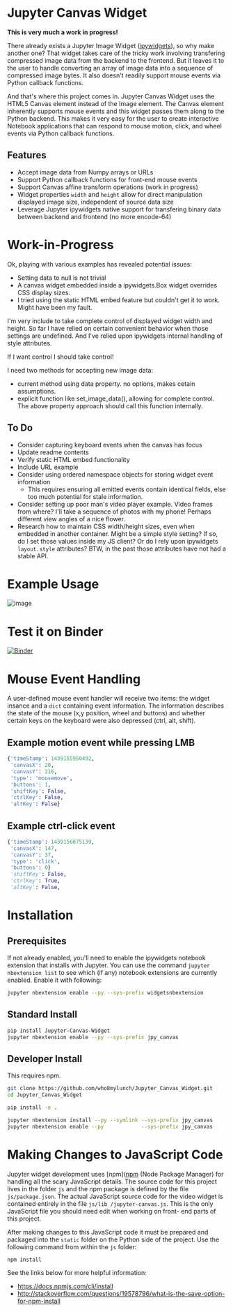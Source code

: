# Jupyter Canvas Widget

**This is very much a work in progress!**

There already exists a Jupyter Image Widget ([ipywidgets](https://github.com/jupyter-widgets/ipywidgets)),
so why make another one?  That widget takes care of the tricky work involving transfering compressed
image data from the backend to the frontend.  But it leaves it to the user to handle converting an
array of image data into a sequence of compressed image bytes.  It also doesn't readily support
mouse events via Python callback functions.

And that's where this project comes in.  Jupyter Canvas Widget uses the HTML5 Canvas element
instead of the Image element.  The Canvas element inherently supports mouse events and this widget
passes them along to the Python backend.  This makes it very easy for the user to create
interactive Notebook applications that can respond to mouse motion, click, and wheel events via
Python callback functions.


## Features

- Accept image data from Numpy arrays or URLs
- Support Python callback functions for front-end mouse events
- Support Canvas affine transform operations (work in progress)
- Widget properties `width` and `height` allow for direct manipulation displayed image size,
  independent of source data size
- Leverage Jupyter ipywidgets native support for transfering binary data between backend and
  frontend (no more encode-64)

# Work-in-Progress

Ok, playing with various examples has revealed potential issues:
- Setting data to null is not trivial
- A canvas widget embedded inside a ipywidgets.Box widget overrides CSS display sizes.
- I tried using the static HTML embed feature but couldn't get it to work.  Might have been my fault.

I'm very include to take complete control of displayed widget width and height.  So far I have
relied on certain convenient behavior when those settings are undefined.  And I've relied upon
ipywidgets internal handling of style attributes.

If I want control I should take control!

I need two methods for accepting new image data:
- current method using data property.  no options, makes cetain assumptions.
- explicit function like set_image_data(), allowing for complete control.  The above property
  approach should call this function internally.

## To Do
- Consider capturing keyboard events when the canvas has focus
- Update readme contents
- Verify static HTML embed functionality
- Include URL example
- Consider using ordered namespace objects for storing widget event information
    - This requires ensuring all emitted events contain identical fields, else too much potential
      for stale information.
- Consider setting up poor man's video player example.  Video frames from where?  I'll take a
  sequence of photos with my phone!  Perhaps different view angles of a nice flower.
- Research how to maintain CSS width/height sizes, even when embedded in another container. Might
  be a simple style setting?  If so, do I set those values inside my JS client?  Or do I rely
  upon ipywidgets `layout.style` attributes?  BTW, in the past those attributes have not had a stable
  API.

# Example Usage

![image](TBD)


# Test it on Binder

[![Binder](http://mybinder.org/badge.svg)](TBD)


# Mouse Event Handling

A user-defined mouse event handler will receive two items: the widget insance and a `dict`
containing event information.  The information describes the state of the mouse (x,y position,
wheel and buttons) and whether certain keys on the keyboard were also depressed (ctrl, alt, shift).

## Example motion event while pressing LMB

```py
{'timeStamp': 1439155950492,
 'canvasX': 20,
 'canvasY': 216,
 'type': 'mousemove',
 'buttons': 1,
 'shiftKey': False,
 'ctrlKey': False,
 'altKey': False}
```

## Example ctrl-click event

```py
{'timeStamp': 1439156075139,
 'canvasX': 147,
 'canvasY': 37,
 'type': 'click',
 'buttons': 0}
 'shiftKey': False,
 'ctrlKey': True,
 'altKey': False,
```


# Installation

## Prerequisites

If not already enabled, you'll need to enable the ipywidgets notebook extension that installs with
Jupyter.  You can use the command `jupyter nbextension list` to see which (if any) notebook
extensions are currently enabled.  Enable it with following:

```bash
jupyter nbextension enable --py --sys-prefix widgetsnbextension
```

## Standard Install

```bash
pip install Jupyter-Canvas-Widget
jupyter nbextension enable --py --sys-prefix jpy_canvas
```

## Developer Install

This requires npm.

```bash
git clone https://github.com/who8mylunch/Jupyter_Canvas_Widget.git
cd Jupyter_Canvas_Widget

pip install -e .

jupyter nbextension install --py --symlink --sys-prefix jpy_canvas
jupyter nbextension enable --py            --sys-prefix jpy_canvas
```

# Making Changes to JavaScript Code

Jupyter widget development uses [npm]([npm](https://docs.npmjs.com/getting-started/what-is-npm)
(Node Package Manager) for handling all the scary JavaScript details. The source code for this
project lives in the folder `js` and the npm package is defined by the file `js/package.json`.  The
actual JavaScript source code for the video widget is contained entirely in the file `js/lib
/jupyter-canvas.js`.  This is the only JavaScript file you should need edit when working on front-
end parts of this project.

After making changes to this JavaScript code it must be prepared and packaged into the `static`
folder on the Python side of the project.  Use the following command from within the `js` folder:

```bash
npm install
```

See the links below for more helpful information:
- https://docs.npmjs.com/cli/install
- http://stackoverflow.com/questions/19578796/what-is-the-save-option-for-npm-install

